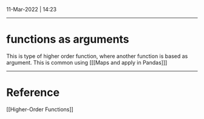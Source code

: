 11-Mar-2022 | 14:23


---
# functions as arguments

This is type of higher order function, where another function is based as argument. This is common using [[[Maps and apply in Pandas]]]




---
# Reference
[[Higher-Order Functions]]